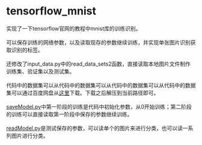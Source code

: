 # tensorflow_mnist
实现了一下tensorflow官网的教程中mnist库的训练识别。
<br><br>可以保存训练的网络参数，以及读取现存的参数继续训练，并实现单张图片识别获取识别的标签。
<br><br>还修改了input_data.py中的read_data_sets2函数，直接读取本地图片文件制作训练集、验证集以及测试集。
<br><br>代码中的数据集可以从代码中的数据集可以从代码中的数据集可以从代码中的数据集可以通过百度网盘从[这里](http://pan.baidu.com/s/1ctbTTG)下载。下载之后解压到当前路径即可。
<br><br>[saveModel.py](https://github.com/FurryZhang/tensorflow_mnist/blob/master/saveModel.py)中第一阶段的训练是代码中初始化参数，从0开始训练；第二阶段的训练可以直接读取第一阶段中保存的参数继续训练。
<br><br>[readModel.py](https://github.com/FurryZhang/tensorflow_mnist/blob/master/readModel.py)是测试保存的参数，可以读单个的图片来进行分类，也可以读一系列图片进行分类。
